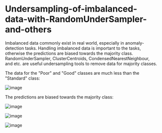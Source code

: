 # Undersampling-of-imbalanced-data-with-RandomUnderSampler-and-others
Imbalanced data commonly exist in real world, especially in anomaly-detection tasks. Handling imbalanced data is important to the tasks, otherwise the predictions are biased towards the majority class. RandomUnderSampler, ClusterCentroids, CondensedNearestNeighbour, and etc. are useful undersampling tools to remove data for majority classes.

The data for the "Poor" and "Good" classes are much less than the "Standard" class:

![image](https://github.com/hanfei1986/Undersampling-of-imbalanced-data-with-RandomUnderSampler-and-others/assets/59255164/6c813e3b-db69-4e4f-82cf-1396865347d4)

The predictions are biased towards the majority class:

![image](https://github.com/hanfei1986/Undersampling-of-imbalanced-data-with-RandomUnderSampler-and-others/assets/59255164/8371dc20-e4c5-4892-88d3-6b06363447e2)

![image](https://github.com/hanfei1986/Undersampling-of-imbalanced-data-with-RandomUnderSampler-and-others/assets/59255164/b85e8db3-d865-496d-a9ef-00ea04803710)

![image](https://github.com/hanfei1986/Undersampling-of-imbalanced-data-with-RandomUnderSampler-and-others/assets/59255164/de44f150-3ee6-430f-8838-d3ed65cc3287)





